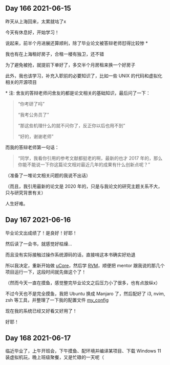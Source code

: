 ## Day 166 2021-06-15

昨天从上海回来，太累就咕了x

今天有休息好，开始学习！

说起来，前半个月进展还算顺利，除了毕业论文被答辩老师怼得比较惨 \*

我也有在上海租好房子，合租一楼有独卫，还不错

为了避免被抢，就提前下单好了，多交半个月房租来换一个好房子

此外，我也该学习，补充入职前的必要知识了，比如一些 UNIX 的代码和虚拟化相关的开源项目

\* 注: 舍友的答辩老师问舍友的都是论文相关的基础知识，最后问了一下：

> “你考研了吗”
>
> “我考公务员了”
>
> “那这些机理什么的就不问你了，反正你以后也用不到”
>
> “好的，谢谢老师”

而我的答辩老师第一句话：

> “同学，我看你引用的参考文献都挺老的啊，最新的也才 2017 年的，那么你能不能说一下你这篇论文相对最近几年的成果有什么创新点呢？”

（准备了一堆论文相关问题的我说不出话）

（而且，我引用最新的论文是 2020 年的，只是与我论文的研究主题关系不大，只与研究背景有关）

人生好难。

## Day 167 2021-06-16

毕业论文出成绩了！是良好！好耶！

然后读了一会书，就感觉好枯燥...

而且没有实际接触过操作系统源码的话，直接啃这本书确实好劝退

所以我决定，重新开始做 [uCore](https://chyyuu.gitbooks.io/ucore_os_docs/content/)，然后学 [RVM](https://github.com/rcore-os/RVM.wiki.git)，顺便把 mentor 跟我说的那几个项目运行一下，这段时间就先做这个了！

（然而今天一直在摸鱼，感觉整完毕业论文之后压力小了很多，也有点放纵x）

不过今天也不是完全摸鱼，我把 Ubuntu 换成 Manjaro 了，然后配好了 i3, nvim, zsh 等工具，并整理了一下我的配置文件 [my_config](https://github.com/wfly1998/my_config)

现在我的系统已经又好看又好用了！

好耶！

## Day 168 2021-06-17

临近毕业了，上午开班会，下午摸鱼、配环境并编译某项目、下载 Windows 11 装虚拟机玩，晚上班级聚餐，又是忙碌的一天呢（


